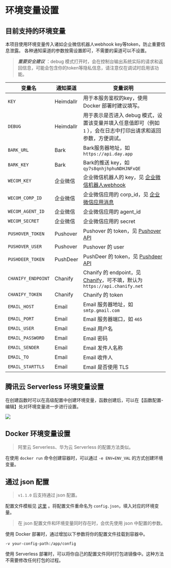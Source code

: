 <h1>环境变量设置</h1>

## 目前支持的环境变量

本项目使用环境变量传入诸如企业微信机器人webhook key等token，防止重要信息泄露。
各种通知渠道的参数按需设置即可，不需要的渠道可以不设置。

> ***重要安全建议*** ：debug 模式打开时，会在控制台输出系统实际的请求和返回信息，可能会包含你的token等隐私信息，请注意仅在调试时启用该功能。

| 变量名                | 通知渠道      | 变量说明                                                                                                                  |
|--------------------|-----------|-----------------------------------------------------------------------------------------------------------------------|
| `KEY`              | Heimdallr | 用于本服务鉴权的key，使用 Docker 部署时建议填写。                                                                                        |
| `DEBUG`            | Heimdallr | 用于表示是否进入 debug 模式，设置该变量并填入任意值即可（例如 `1` ），会在日志中打印出请求和返回参数，方便调试。                                                        |
| `BARK_URL`         | Bark      | Bark服务器地址，如`https://api.day.app`                                                                                      |
| `BARK_KEY`         | Bark      | Bark的推送 key，如 `qy7s8qnhjhphuNDHJNFxQE`                                                                                |
| `WECOM_KEY`        | 企业微信      | 企业微信机器人的 key，见 [企业微信机器人webhook](https://developer.work.weixin.qq.com/document/path/91770)                             |
| `WECOM_CORP_ID`    | 企业微信      | 企业微信应用的 corp_id，见 [企业微信应用消息](https://developer.work.weixin.qq.com/document/path/90236)                                |
| `WECOM_AGENT_ID`   | 企业微信      | 企业微信应用的 agent_id                                                                                                      |
| `WECOM_SECRET`     | 企业微信      | 企业微信应用的 secret                                                                                                        |
| `PUSHOVER_TOKEN`   | Pushover  | Pushover 的 token，见 [Pushover API](https://pushover.net/api)                                                           |
| `PUSHOVER_USER`    | Pushover  | Pushover 的 user                                                                                                       |
| `PUSHDEER_TOKEN`   | PushDeer  | PushDeer 的 token，见 [Pushdeer API](http://pushdeer.com)                                                                |
| `CHANIFY_ENDPOINT` | Chanify   | Chanify 的 endpoint，见 [Chanify](https://github.com/chanify/chanify#as-sender-client)，可不填，默认为 `https://api.chanify.net` |
| `CHANIFY_TOKEN`    | Chanify   | Chanify 的 token                                                                                                       |
| `EMAIL_HOST`       | Email     | Email 服务器地址，如 `smtp.gmail.com`                                                                                        |
| `EMAIL_PORT`       | Email     | Email 服务器端口，如 `465`                                                                                                   |
| `EMAIL_USER`       | Email     | Email 用户名                                                                                                             |
| `EMAIL_PASSWORD`   | Email     | Email 密码                                                                                                              |
| `EMAIL_SENDER`     | Email     | Email 发件人名称                                                                                                           |
| `EMAIL_TO`         | Email     | Email 收件人                                                                                                             |
| `EMAIL_STARTTLS`   | Email     | Email 是否使用 TLS                                                                                                        |


## 腾讯云 Serverless 环境变量设置

在创建函数时可以在高级配置中创建环境变量，函数创建后，可以在【函数配置-编辑】处对环境变量进一步进行设置。

![](http://img.ameow.xyz/202205290601686.png)

## Docker 环境变量设置

> 阿里云 Serverless、华为云 Serverless 的配置方法类似。

在使用 `docker run` 命令创建容器时，可以通过 `-e ENV=ENV_VAL` 的方式创建环境变量。

## <div id="json">通过 json 配置</div>

> `v1.1.0` 后支持通过 json 配置。

配置文件模板见 [这里](../config/config.json.example) 。将配置文件重命名为 `config.json`，填入对应的环境变量。

> 在 json 配置文件和环境变量同时存在时，会优先使用 json 中配置的参数。

使用 Docker 部署时，通过增加以下参数将你的配置文件挂载到容器中。

`-v your-config-path:/app/config`

使用 Serverless 部署时，可以将你自己的配置文件同时打包进镜像中。这种方法不需要修改任何打包的过程。
